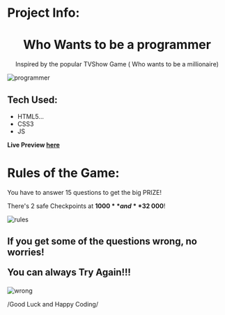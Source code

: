 <h1>Project Info:</h1>

<h1 align="center">Who Wants to be a programmer</h1>
<p align='center'>Inspired by the popular TVShow Game ( Who wants to be a millionaire)</p>

![programmer](https://user-images.githubusercontent.com/44018646/185114613-d0eee69b-40c1-4baa-b847-dd0cd1ab4d95.jpg)

<h2>Tech Used:</h2>

- HTML5...
- CSS3
- JS

**Live Preview [here](https://justaway1.github.io/WhoWantsToBeAProgrammer/)**

<h1>Rules of the Game:</h1>

You have to answer 15 questions to get the big PRIZE! 

There's 2 safe Checkpoints at **$1000** and **$32 000**!

![rules](https://user-images.githubusercontent.com/44018646/185115727-7b06d46a-3ba2-4817-80ad-33df12cd7788.jpg)

<h2>If you get some of the questions wrong, no worries!

You can always Try Again!!!</h2>

![wrong](https://user-images.githubusercontent.com/44018646/185116196-fc6d005c-8c5e-47b8-b2ff-e474fbae2620.jpg)


/Good Luck and Happy Coding/


